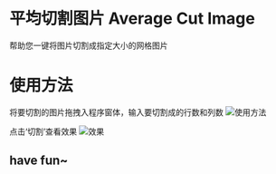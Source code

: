 # 平均切割图片 Average Cut Image
帮助您一键将图片切割成指定大小的网格图片

# 使用方法
将要切割的图片拖拽入程序窗体，输入要切割成的行数和列数
![使用方法](http://images2015.cnblogs.com/blog/746158/201511/746158-20151119111707155-677319716.png)

点击‘切割’查看效果
![效果](http://images2015.cnblogs.com/blog/746158/201511/746158-20151119111708671-1738916566.png)

## have fun~

